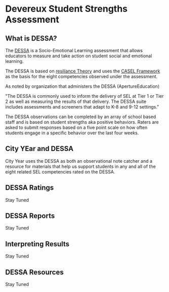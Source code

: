 # Devereux Student Strengths Assessment

## What is DESSA?

The [DESSA](https://apertureed.com/research/about-the-dessa/) is a Socio-Emotional Learning assessment that allows educators to measure and take action on student social and emotional learning. 

The DESSA is based on [resiliance Theory](https://link.springer.com/chapter/10.1007/978-1-4614-3661-4_14) and uses the [CASEL Framework](https://casel.org/fundamentals-of-sel/what-is-the-casel-framework/) as the basis for the eight competencies observed under the assessment.

As noted by organization that administers the DESSA (ApertureEducation) 

"The DESSA is commonly used to inform the delivery of SEL at Tier 1 or Tier 2 as well as measuring the results of that delivery. The DESSA suite includes assessments and screeners that adapt to K-8 and 9-12 settings."

The DESSA observations can be completed by an array of school based staff and is based on student strengths aka positive behaviors. Raters are asked to submit responses based on a five point scale on how often students engage in a specific behavior over the last four weeks.

## City YEar and DESSA

City Year uses the DESSA as both an observational note catcher and a resource for materials that help us support students in any and all of the eight related SEL competencies rated on the DESSA.

## DESSA Ratings

Stay Tuned

## DESSA Reports

Stay Tuned

## Interpreting Results

Stay Tuned

## DESSA Resources

Stay Tuned



